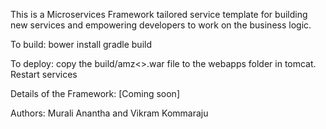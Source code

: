 This is a Microservices Framework tailored service template for building new services and
empowering developers to work on the business logic.


To build:
bower install
gradle build

To deploy: 
copy the build/amz<>.war file to the webapps folder in tomcat. Restart services

Details of the Framework:
[Coming soon]

Authors:
Murali Anantha and Vikram Kommaraju
